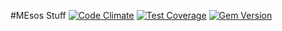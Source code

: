 #MEsos Stuff
[![Code Climate](https://codeclimate.com/github/joshughes/fluent-plugin-mesosphere-filter/badges/gpa.svg)](https://codeclimate.com/github/joshughes/fluent-plugin-mesosphere-filter)
[![Test Coverage](https://codeclimate.com/github/joshughes/fluent-plugin-mesosphere-filter/badges/coverage.svg)](https://codeclimate.com/github/joshughes/fluent-plugin-mesosphere-filter/coverage)
[![Gem Version](https://badge.fury.io/rb/fluent-plugin-mesosphere-filter.svg)](https://badge.fury.io/rb/fluent-plugin-mesosphere-filter)
